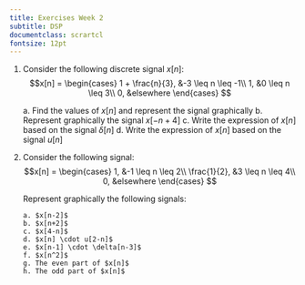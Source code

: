 ```yaml
---
title: Exercises Week 2
subtitle: DSP
documentclass: scrartcl
fontsize: 12pt
---
```



1. Consider the following discrete signal $x[n]$:
    $$x[n] = 
    \begin{cases}
    1 + \frac{n}{3}, &-3 \leq n \leq -1\\
    1, &0 \leq n \leq 3\\
    0, &elsewhere
    \end{cases}
    $$

    a. Find the values of $x[n]$ and represent the signal graphically
    b. Represent graphically the signal $x[-n + 4]$
    c. Write the expression of $x[n]$ based on the signal $\delta[n]$
    d. Write the expression of $x[n]$ based on the signal $u[n]$


2. Consider the following signal: 
    $$x[n] = 
    \begin{cases}
    1, &-1 \leq n \leq 2\\
    \frac{1}{2}, &3 \leq n \leq 4\\
    0, &elsewhere
    \end{cases}
    $$

    Represent graphically the following signals:

       a. $x[n-2]$
       b. $x[n+2]$
       c. $x[4-n]$
       d. $x[n] \cdot u[2-n]$
       e. $x[n-1] \cdot \delta[n-3]$
       f. $x[n^2]$
       g. The even part of $x[n]$
       h. The odd part of $x[n]$
